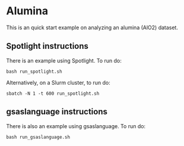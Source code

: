 # Alumina

This is an quick start example on analyzing an alumina (AlO2) dataset.

## Spotlight instructions

There is an example using Spotlight.
To run do:
```
bash run_spotlight.sh
```

Alternatively, on a Slurm cluster, to run do:
```
sbatch -N 1 -t 600 run_spotlight.sh 
```

## gsaslanguage instructions

There is also an example using gsaslanguage.
To run do:
```
bash run_gsaslanguage.sh
```
